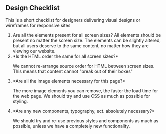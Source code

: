 ## Design Checklist

This is a short checklist for designers delivering visual designs or wireframes for responsive sites

<ol>
<li>Are all the elements present for all screen sizes?  All elements should be present no matter the screen size. The elements can be slightly altered, but all users deserve to the same content, no matter how they are viewing our website.
</li>

<li>*Is the HTML order the same for all screen sizes?*

We cannot re-arrange source order for HTML between screen sizes. This means that content cannot "break out of their boxes"
</li>

<li>*Are all the image elements necessary for this page?*

The more image elements you can remove, the faster the load time for the web page.
We should try and use CSS as much as possible for styling.
</li>

<li>*Are any new components, typography, ect. absolutely necessary?*

We should try and re-use previous styles and components as much as possible, unless we have a completely new functionality.
</li>
</ol>








